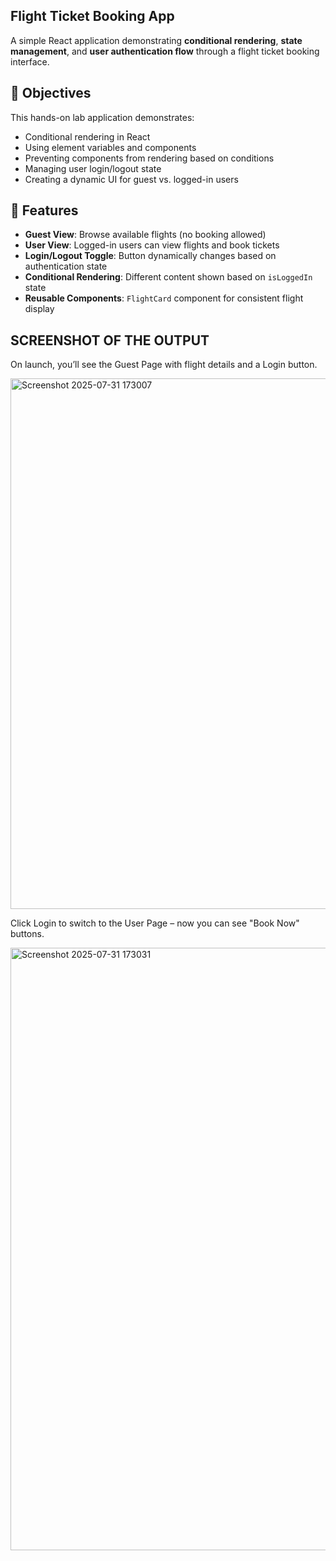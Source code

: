 ## Flight Ticket Booking App

A simple React application demonstrating **conditional rendering**, **state management**, and **user authentication flow** through a flight ticket booking interface.

## 🎯 Objectives

This hands-on lab application demonstrates:
- Conditional rendering in React
- Using element variables and components
- Preventing components from rendering based on conditions
- Managing user login/logout state
- Creating a dynamic UI for guest vs. logged-in users

## 🧩 Features

- **Guest View**: Browse available flights (no booking allowed)
- **User View**: Logged-in users can view flights and book tickets
- **Login/Logout Toggle**: Button dynamically changes based on authentication state
- **Conditional Rendering**: Different content shown based on `isLoggedIn` state
- **Reusable Components**: `FlightCard` component for consistent flight display

## SCREENSHOT OF THE OUTPUT

On launch, you’ll see the Guest Page with flight details and a Login button.

<img width="1891" height="849" alt="Screenshot 2025-07-31 173007" src="https://github.com/user-attachments/assets/0aa04d48-3e2f-45c6-bd88-f57046f59531" />

Click Login to switch to the User Page – now you can see "Book Now" buttons.

<img width="1890" height="964" alt="Screenshot 2025-07-31 173031" src="https://github.com/user-attachments/assets/406075b2-4d36-4578-81ae-fb645c6fa284" />
